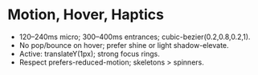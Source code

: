 # Motion, Hover, Haptics
- 120–240ms micro; 300–400ms entrances; cubic-bezier(0.2,0.8,0.2,1).
- No pop/bounce on hover; prefer shine or light shadow-elevate.
- Active: translateY(1px); strong focus rings.
- Respect prefers-reduced-motion; skeletons > spinners.
